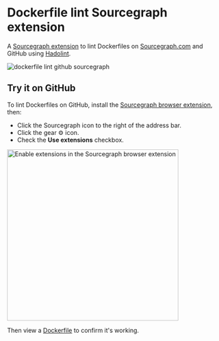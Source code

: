 # Dockerfile lint Sourcegraph extension

A [Sourcegraph extension](https://docs.sourcegraph.com/extensions/) to lint Dockerfiles on [Sourcegraph.com](https://sourcegraph.com) and GitHub using [Hadolint](https://github.com/hadolint/hadolint).

![dockerfile lint github sourcegraph](https://user-images.githubusercontent.com/133014/49892179-2db21980-fdfd-11e8-9076-ef9f4bfae01a.gif)

## Try it on GitHub

To lint Dockerfiles on GitHub, install the [Sourcegraph browser extension](https://docs.sourcegraph.com/integration/browser_extension), then:

- Click the Sourcegraph icon to the right of the address bar.
- Click the gear ⚙️ icon.
- Check the **Use extensions** checkbox.

<img alt="Enable extensions in the Sourcegraph browser extension" src="https://docs.sourcegraph.com/extensions/authoring/img/enable-sourcegraph-extensions.png" width="400px" />

Then view a [Dockerfile](https://github.com/freebroccolo/docker-haskell/blob/master/8.6/Dockerfile) to confirm it's working.
